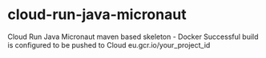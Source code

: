# cloud-run-java-micronaut
Cloud Run Java Micronaut maven based skeleton - Docker Successful build is configured to be pushed to Cloud
eu.gcr.io/your_project_id
